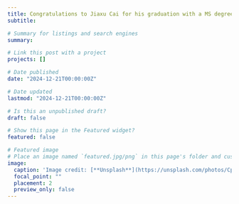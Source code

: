```yaml
---
title: Congratulations to Jiaxu Cai for his graduation with a MS degree 👋👋. Well done with two years but three peer-reviewed publications and one book chapter! Best wishes for your future endeavors.
subtitle: 

# Summary for listings and search engines
summary:

# Link this post with a project
projects: []

# Date published
date: "2024-12-21T00:00:00Z"

# Date updated
lastmod: "2024-12-21T00:00:00Z"

# Is this an unpublished draft?
draft: false

# Show this page in the Featured widget?
featured: false

# Featured image
# Place an image named `featured.jpg/png` in this page's folder and customize its options here.
image:
  caption: 'Image credit: [**Unsplash**](https://unsplash.com/photos/CpkOjOcXdUY)'
  focal_point: ""
  placement: 2
  preview_only: false
---
```

